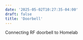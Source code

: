 ```yaml
---
date: '2025-05-02T10:27:35-04:00'
draft: false
title: 'Doorbell'
---
```


Connecting RF doorbell to Homelab